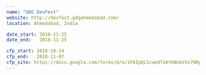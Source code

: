 ```yaml
---
name: "GDG DevFest"
website: http://devfest.gdgahmedabad.com/
location: Ahmedabad, India

date_start: 2018-11-25
date_end:   2018-11-25

cfp_start: 2018-10-14
cfp_end:   2018-11-07
cfp_site: https://docs.google.com/forms/d/e/1FAIpQLScaeQTe6YHNnUzVx78RpYQ9VpzI7FTg8guE3Yh3z1ovJfaPYw/viewform
---
```

